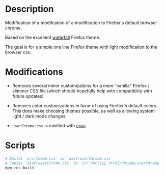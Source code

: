 # Description

Modification of a modifcation of a modiftcation to Firefox's default browser chrome.

Based on the excellent [waterfall](https://github.com/crambaud/waterfall) Firefox theme.

The goal is for a simple one line Firefox theme with light modification to the browser css.

# Modifications

- Removes several minor customizations for a more "vanilla" Firefox / slimmer CSS file (which should hopefully help with compatibility with future updates)

- Removes color customizations in favor of using Firefox's default colors. This does make choosing themes possible, as well as allowing system light / dark mode changes

- `userChrome.css` is minified with [csso](https://github.com/css/csso)

# Scripts

```sh
# Builds `src/theme.css` to `dist/userChrome.css`
# Copies `dist/userChrome.css` to `[FF_PROFILE_PATH]/chrome/userChrome.css`
npm run build
```
